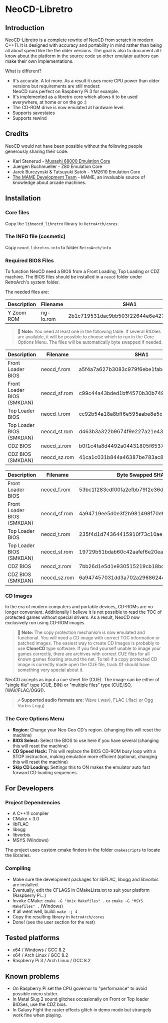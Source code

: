 # NeoCD-Libretro

## Introduction

NeoCD-Libretro is a complete rewrite of NeoCD from scratch in modern C++11. It is designed with accuracy and portability in mind rather than being all about speed like the the older versions. The goal is also to document all I know about the platform in the source code so other emulator authors can make their own implementations.

What is different?

* It's accurate. A lot more. As a result it uses more CPU power than older versions but requirements are still modest:  
  NeoCD runs perfect on Raspberry Pi 3 for example.
* It's implemented as a libretro core which allows it to be used everywhere, at home or on the go :)
* The CD-ROM drive is now emulated at hardware level.
* Supports savestates
* Supports rewind

## Credits

NeoCD would not have been possible without the following people generously sharing their code:

* Karl Stenerud - [Musashi 68000 Emulation Core](https://github.com/kstenerud/Musashi)
* Juergen Buchmueller - Z80 Emulation Core
* Jarek Burczynski & Tatsuyuki Satoh - YM2610 Emulation Core
* [The MAME Development Team](http://www.mamedev.org/) - MAME, an invaluable source of knowledge about arcade machines.

## Installation

### Core files

Copy the `libneocd_libretro` library to `RetroArch/cores`.

### The INFO file (cosmetic)

Copy `neocd_libretro.info` to folder `RetroArch/info`

### Required BIOS Files

To function NeoCD need a BIOS from a Front Loading, Top Loading or CDZ machine. The BIOS files should be installed in a `neocd` folder under RetroArch's system folder.

The needed files are:

|Description | Filename  | SHA1                                     |
|------------|-----------|------------------------------------------|
| Y Zoom ROM | ng-lo.rom | 2b1c719531dac9bb503f22644e6e4236b91e7cfc |

> **&#128211; Note:** You need at least one in the following table. If several BIOSes are available, it will be possible to choose which to run in the Core Options Menu.
The files will be automatically byte swapped if needed. 

| Description                | Filename     | SHA1                                     |
|----------------------------|--------------|------------------------------------------|
| Front Loader BIOS          | neocd_f.rom  | a5f4a7a627b3083c979f6ebe1fabc5d2df6d083b |
| Front Loader BIOS (SMKDAN) | neocd_sf.rom | c99c44a43bded1bff4570b30b74975601bd3f94e |
| Top Loader BIOS            | neocd_t.rom  | cc92b54a18a8bff6e595aabe8e5c360ba9e62eb5 |
| Top Loader BIOS (SMKDAN)   | neocd_st.rom | d463b3a322b9674f9e227a21e43898019ce0e642 |
| CDZ BIOS                   | neocd_z.rom  | b0f1c4fa8d4492a04431805f6537138b842b549f |
| CDZ BIOS (SMKDAN)          | neocd_sz.rom | 41ca1c031b844a46387be783ac862c76e65afbb3 |

| Description                | Filename     | Byte Swapped SHA1                        |
|----------------------------|--------------|------------------------------------------|
| Front Loader BIOS          | neocd_f.rom  | 53bc1f283cdf00fa2efbb79f2e36d4c8038d743a |
| Front Loader BIOS (SMKDAN) | neocd_sf.rom | 4a94719ee5d0e3f2b981498f70efc1b8f1cef325 |
| Top Loader BIOS            | neocd_t.rom  | 235f4d1d74364415910f73c10ae5482d90b4274f |
| Top Loader BIOS (SMKDAN)   | neocd_st.rom | 19729b51bdab60c42aafef6e20ea9234c7eb8410 |
| CDZ BIOS                   | neocd_z.rom  | 7bb26d1e5d1e930515219cb18bcde5b7b23e2eda |
| CDZ BIOS (SMKDAN)          | neocd_sz.rom | 6a947457031dd3a702a296862446d7485aa89dbb |

### CD Images

In the era of modern computers and portable devices, CD-ROMs are no longer convenient. Additionally I believe it is not possible to read the TOC of protected games without special drivers. As a result, NeoCD now exclusively run using CD-ROM images.

> **&#128211; Note:** The copy protection mechanism is now emulated and functional. You will need a CD image with correct TOC information or patched images. The easiest way to create CD Images is probably to use **CloneCD** type software. If you find yourself unable to image your games correctly, there are archives with correct CUE files for all known games floating around the net. To tell if a copy protected CD image is correctly made open the CUE file, track 01 should have something very special about it.

NeoCD accepts as input a cue sheet file (CUE). The image can be either of "single file" type (CUE, BIN) or "multiple files" type (CUE,ISO,[WAV/FLAC/OGG]).

> **&#127926; Supported audio formats are:** Wave (.wav), FLAC (.flac) or Ogg Vorbis (.ogg)

### The Core Options Menu

* **Region:** Change your Neo Geo CD's region. (changing this will reset the machine)
* **BIOS Select:** Select the BIOS to use here if you have several (changing this will reset the machine)
* **CD Speed Hack:** This will replace the BIOS CD-ROM busy loop with a STOP instruction, making emulation more efficient (optional, changing this will reset the machine)
* **Skip CD Loading:** Settings this to ON makes the emulator auto fast forward CD loading sequences.

## For Developers

### Project Dependencies
* A C++11 compiler
* CMake > 3.0
* libFLAC
* libogg
* libvorbis
* MSYS (Windows)

The project uses custom cmake finders in the folder `cmakescripts` to locate the libraries.
### Compiling
* Make sure the development packages for libFLAC, libogg and libvorbis are installed.
* Eventually, edit the CFLAGS in CMakeLists.txt to suit your platform (Raspberry Pi...)
* Invoke CMake: `cmake -G "Unix Makefiles" .` or `cmake -G "MSYS Makefiles" .` (Windows)
* If all went well, build: `make -j 4`
* Copy the resulting library in `RetroArch/cores`
* Done! (see the user section for the rest)

## Tested platforms

* x64 / Windows / GCC 8.2
* x64 / Arch Linux / GCC 8.2
* Raspberry Pi 3 / Arch Linux / GCC 8.2

## Known problems

* On Raspberry Pi set the CPU governor to "performance" to avoid possible micro stutter.
* In Metal Slug 2 sound glitches occasionally on Front or Top loader BIOSes, use the CDZ bios.
* In Galaxy Fight the raster effects glitch in demo mode but strangely work fine when playing.
